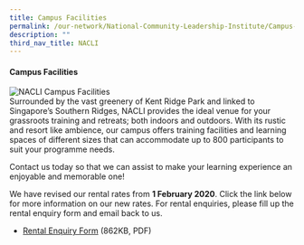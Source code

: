 ```yaml
---
title: Campus Facilities
permalink: /our-network/National-Community-Leadership-Institute/Campus-Facilities
description: ""
third_nav_title: NACLI
---
```

#### Campus Facilities
![NACLI Campus Facilities](/images/Our%20Network/NACLI/Campus%20Facilities%20-%20LL%20(Website).jpeg) <br>
Surrounded by the vast greenery of Kent Ridge Park and linked to Singapore’s Southern Ridges, NACLI provides the ideal venue for your grassroots training and retreats; both indoors and outdoors. With its rustic and resort like ambience, our campus offers training facilities and learning spaces of different sizes that can accommodate up to 800 participants to suit your programme needs. 

Contact us today so that we can assist to make your learning experience an enjoyable and memorable one!

We have revised our rental rates from **1 February 2020**. Click the link below for more information on our new rates. For rental enquiries, please fill up the rental enquiry form and email back to us.

* [Rental Enquiry Form](//) (862KB, PDF)